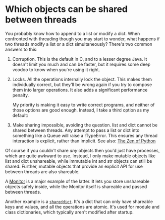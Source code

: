 #  Which objects can be shared between threads

You probably know how to append to a list or modify a dict.  When confronted with threading though you may start to wonder, what happens if two threads modify a list or a dict simultaneously?  There's two common answers to this:

1. Corruption.  This is the default in C, and to a lesser degree Java.  It doesn't limit you much and can be faster, but it requires some deep voodoo to know when you're using it right.

2. Locks.  All the operations internally lock the object.  This makes them individually correct, but they'll be wrong again if you try to compose them into larger operations.  It also adds a significant performance penalty.

   My priority is making it easy to write correct programs, and neither of those options are good enough.  Instead, I take a third option as my default:

3. Make sharing impossible, avoiding the question.  list and dict cannot be shared between threads.  Any attempt to pass a list or dict into something like a Queue will raise a !TypeError.  This ensures any thread interaction is explicit, rather than implicit.  See also: [The Zen of Python](http://www.python.org/dev/peps/pep-0020/)

Of course if you couldn't share _any_ objects then you'd just have processes, which are quite awkward to use.  Instead, I only make mutable objects like list and dict unshareable, while immutable int and str objects can still be shared.  Further, mutable objects that provide an explicit API for use between threads are also shareable.

A [Monitor](Monitors.wiki.md) is a major example of the latter.  It lets you store unshareable objects safely inside, while the Monitor itself is shareable and passed between threads.

Another example is a [`shareddict`](SharedDict.wiki.md).  It's a dict that can only have shareable keys and values, and all the operations are atomic.  It's used for module and class dictionaries, which typically aren't modified after startup.